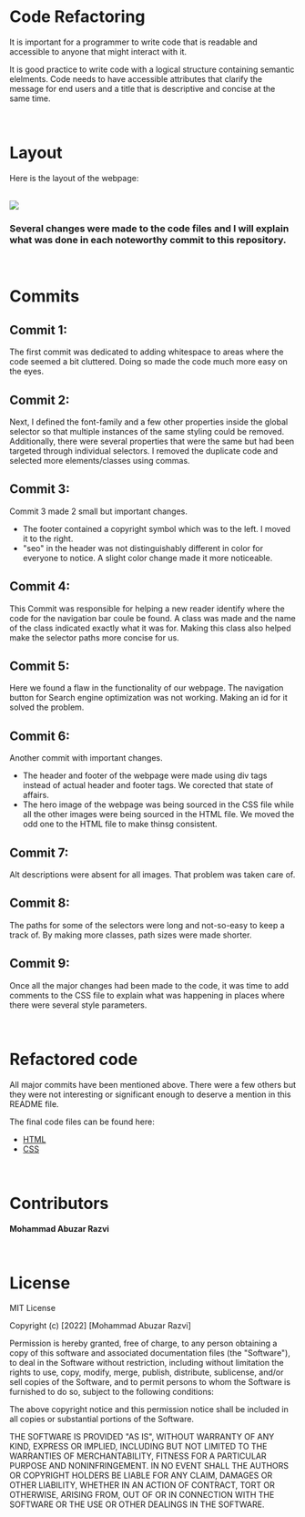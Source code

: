 # Code Refactoring

It is important for a programmer to write code that is readable and accessible to anyone that might interact with it.

It is good practice to write code with a logical structure containing semantic elelments. Code needs to have accessible attributes that clarify the message for end users and a title that is descriptive and concise at the same time. 

<br>

# Layout

Here is the layout of the webpage:

<br>

<img src= "./assets/images/layout.png">

<br>

### **Several changes were made to the code files and I will explain what was done in each noteworthy commit to this repository.**

<br>

# Commits

## Commit 1:

The first commit was dedicated to adding whitespace to areas where the code seemed a bit cluttered. Doing so made the code much more easy on the eyes.

## Commit 2:

Next, I defined the font-family and a few other properties inside the global selector so that multiple instances of the same styling could be removed. Additionally, there were several properties that were the same but had been targeted through individual selectors. I removed the duplicate code and selected more elements/classes using commas.

## Commit 3:

Commit 3 made 2 small but important changes. 
- The footer contained a copyright symbol which was to the left. I moved it to the right.
- "seo" in the header was not distinguishably different in color for everyone to notice. A slight color change made it more noticeable.

## Commit 4:

This Commit was responsible for helping a new reader identify where the code for the navigation bar coule be found. A class was made and the name of the class indicated exactly what it was for. Making this class also helped make the selector paths more concise for us.

## Commit 5:

Here we found a flaw in the functionality of our webpage. The navigation button for Search engine optimization was not working. Making an id for it solved the problem.

## Commit 6:

Another commit with important changes.
- The header and footer of the webpage were made using div tags instead of actual header and footer tags. We corected that state of affairs.
- The hero image of the webpage was being sourced in the CSS file while all the other images were being sourced in the HTML file. We moved the odd one to the HTML file to make thinsg consistent.

## Commit 7:

Alt descriptions were absent for all images. That problem was taken care of.

## Commit 8:

The paths for some of the selectors were long and not-so-easy to keep a track of. By making more classes, path sizes were made shorter.

## Commit 9:

Once all the major changes had been made to the code, it was time to add comments to the CSS file to explain what was happening in places where there were several style parameters.

<br>

# Refactored code

All major commits have been mentioned above. There were a few others but they were not interesting or significant enough to deserve a mention in this README file. 

The final code files can be found here:

- [HTML](https://github.com/MoeCancode/Code-Refactoring/blob/main/index.html)
- [CSS](https://github.com/MoeCancode/Code-Refactoring/blob/main/assets/css/style.css)

<br>

# Contributors

**Mohammad Abuzar Razvi**

<br>

# License

MIT License

Copyright (c) [2022] [Mohammad Abuzar Razvi]

Permission is hereby granted, free of charge, to any person obtaining a copy
of this software and associated documentation files (the "Software"), to deal
in the Software without restriction, including without limitation the rights
to use, copy, modify, merge, publish, distribute, sublicense, and/or sell
copies of the Software, and to permit persons to whom the Software is
furnished to do so, subject to the following conditions:

The above copyright notice and this permission notice shall be included in all
copies or substantial portions of the Software.

THE SOFTWARE IS PROVIDED "AS IS", WITHOUT WARRANTY OF ANY KIND, EXPRESS OR
IMPLIED, INCLUDING BUT NOT LIMITED TO THE WARRANTIES OF MERCHANTABILITY,
FITNESS FOR A PARTICULAR PURPOSE AND NONINFRINGEMENT. IN NO EVENT SHALL THE
AUTHORS OR COPYRIGHT HOLDERS BE LIABLE FOR ANY CLAIM, DAMAGES OR OTHER
LIABILITY, WHETHER IN AN ACTION OF CONTRACT, TORT OR OTHERWISE, ARISING FROM,
OUT OF OR IN CONNECTION WITH THE SOFTWARE OR THE USE OR OTHER DEALINGS IN THE
SOFTWARE.




